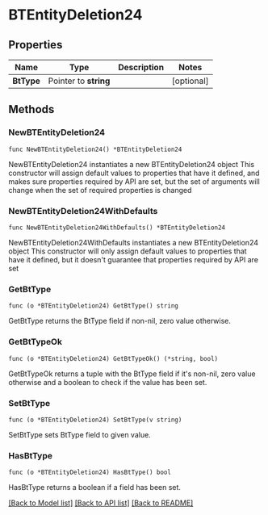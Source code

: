 # BTEntityDeletion24

## Properties

Name | Type | Description | Notes
------------ | ------------- | ------------- | -------------
**BtType** | Pointer to **string** |  | [optional] 

## Methods

### NewBTEntityDeletion24

`func NewBTEntityDeletion24() *BTEntityDeletion24`

NewBTEntityDeletion24 instantiates a new BTEntityDeletion24 object
This constructor will assign default values to properties that have it defined,
and makes sure properties required by API are set, but the set of arguments
will change when the set of required properties is changed

### NewBTEntityDeletion24WithDefaults

`func NewBTEntityDeletion24WithDefaults() *BTEntityDeletion24`

NewBTEntityDeletion24WithDefaults instantiates a new BTEntityDeletion24 object
This constructor will only assign default values to properties that have it defined,
but it doesn't guarantee that properties required by API are set

### GetBtType

`func (o *BTEntityDeletion24) GetBtType() string`

GetBtType returns the BtType field if non-nil, zero value otherwise.

### GetBtTypeOk

`func (o *BTEntityDeletion24) GetBtTypeOk() (*string, bool)`

GetBtTypeOk returns a tuple with the BtType field if it's non-nil, zero value otherwise
and a boolean to check if the value has been set.

### SetBtType

`func (o *BTEntityDeletion24) SetBtType(v string)`

SetBtType sets BtType field to given value.

### HasBtType

`func (o *BTEntityDeletion24) HasBtType() bool`

HasBtType returns a boolean if a field has been set.


[[Back to Model list]](../README.md#documentation-for-models) [[Back to API list]](../README.md#documentation-for-api-endpoints) [[Back to README]](../README.md)


